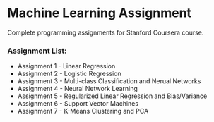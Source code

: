 # Machine Learning Assignment

Complete programming assignments for Stanford Coursera course.

### Assignment List:

* Assignment 1 - Linear Regression
* Assignment 2 - Logistic Regression
* Assignment 3 - Multi-class Classification and Nerual Networks
* Assignment 4 - Neural Network Learning
* Assignment 5 - Regularized Linear Regression and Bias/Variance
* Assignment 6 - Support Vector Machines
* Assignment 7 - K-Means Clustering and PCA

